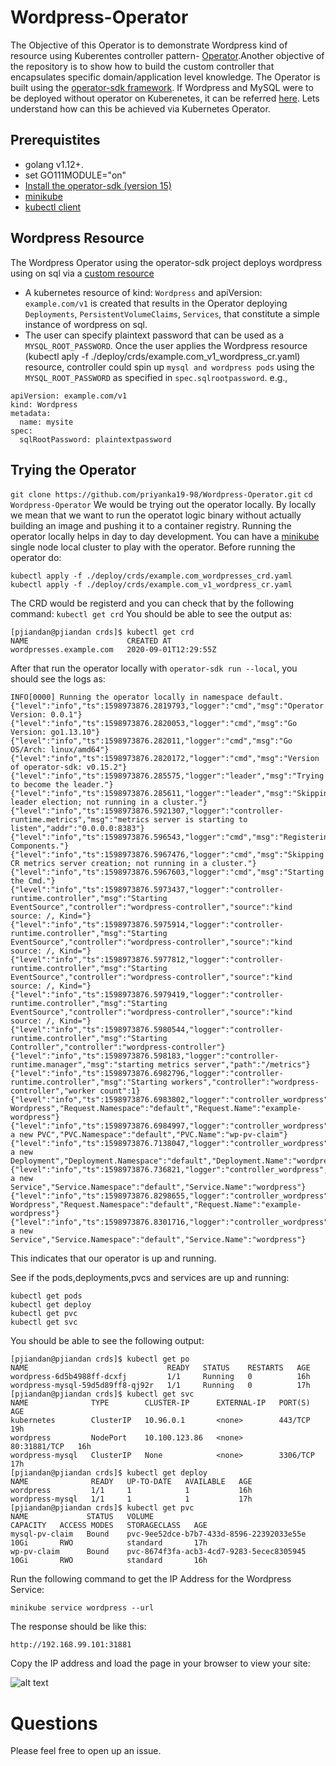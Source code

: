 # Wordpress-Operator

The Objective of this Operator is to demonstrate Wordpress kind of resource using Kuberentes controller pattern- [Operator](https://kubernetes.io/docs/concepts/extend-kubernetes/operator/).Another objective of the repository is to show how to build the custom controller that encapsulates specific domain/application level knowledge. The Operator is built using the [operator-sdk framework](https://github.com/operator-framework/operator-sdk).
If Wordpress and MySQL were to be deployed without operator on Kuberenetes, it can be referred [here](https://kubernetes.io/docs/tutorials/stateful-application/mysql-wordpress-persistent-volume/). Lets understand how can this be achieved via Kubernetes Operator.

## Prerequistites

- golang v1.12+.
- set GO111MODULE="on"
- [Install the operator-sdk (version 15)](https://sdk.operatorframework.io/docs/installation/install-operator-sdk/)
- [minikube](https://kubernetes.io/docs/tasks/tools/install-minikube/)
- [kubectl client](https://kubernetes.io/docs/tasks/tools/install-kubectl/)

## Wordpress Resource
The Wordpress Operator using the operator-sdk project deploys wordpress using on sql via a [custom resource](https://kubernetes.io/docs/concepts/extend-kubernetes/api-extension/custom-resources/)
- A kubernetes resource of kind: `Wordpress` and apiVersion: `example.com/v1` is created that results in the Operator deploying `Deployments`, `PersistentVolumeClaims`, `Services`, that constitute a simple instance of wordpress on sql. 
- The user can specify plaintext password that can be used as a `MYSQL_ROOT_PASSWORD`.
Once the user applies the Wordpress resource (kubectl aply -f ./deploy/crds/example.com_v1_wordpress_cr.yaml) resource, controller could spin up `mysql and wordpress pods` using the `MYSQL_ROOT_PASSWORD` as specified in `spec.sqlrootpassword`.
e.g., 
``` 
apiVersion: example.com/v1
kind: Wordpress
metadata:
  name: mysite
spec:
  sqlRootPassword: plaintextpassword 
  ```
  
## Trying the Operator

`git clone https://github.com/priyanka19-98/Wordpress-Operator.git`
`cd Wordpress-Operator`
We would be trying out the operator locally. By locally we mean that we want to run the operatot logic binary without actually building an image and pushing it to a container registry. Running the operator locally helps in day to day development. 
You can have a [minikube](https://kubernetes.io/docs/tasks/tools/install-minikube/) single node local cluster to play with the operator.
Before running the operator do:
```
kubectl apply -f ./deploy/crds/example.com_wordpresses_crd.yaml
kubectl apply -f ./deploy/crds/example.com_v1_wordpress_cr.yaml
```

The CRD would be registerd and you can check that by the following command:
`kubectl get crd`
You should be able to see the output as:
```
[pjiandan@pjiandan crds]$ kubectl get crd
NAME                      CREATED AT
wordpresses.example.com   2020-09-01T12:29:55Z
```
After that run the operator locally with `operator-sdk run --local`, you should see the logs as: 
```
INFO[0000] Running the operator locally in namespace default. 
{"level":"info","ts":1598973876.2819793,"logger":"cmd","msg":"Operator Version: 0.0.1"}
{"level":"info","ts":1598973876.2820053,"logger":"cmd","msg":"Go Version: go1.13.10"}
{"level":"info","ts":1598973876.282011,"logger":"cmd","msg":"Go OS/Arch: linux/amd64"}
{"level":"info","ts":1598973876.2820172,"logger":"cmd","msg":"Version of operator-sdk: v0.15.2"}
{"level":"info","ts":1598973876.285575,"logger":"leader","msg":"Trying to become the leader."}
{"level":"info","ts":1598973876.285611,"logger":"leader","msg":"Skipping leader election; not running in a cluster."}
{"level":"info","ts":1598973876.5921307,"logger":"controller-runtime.metrics","msg":"metrics server is starting to listen","addr":"0.0.0.0:8383"}
{"level":"info","ts":1598973876.596543,"logger":"cmd","msg":"Registering Components."}
{"level":"info","ts":1598973876.5967476,"logger":"cmd","msg":"Skipping CR metrics server creation; not running in a cluster."}
{"level":"info","ts":1598973876.5967603,"logger":"cmd","msg":"Starting the Cmd."}
{"level":"info","ts":1598973876.5973437,"logger":"controller-runtime.controller","msg":"Starting EventSource","controller":"wordpress-controller","source":"kind source: /, Kind="}
{"level":"info","ts":1598973876.5975914,"logger":"controller-runtime.controller","msg":"Starting EventSource","controller":"wordpress-controller","source":"kind source: /, Kind="}
{"level":"info","ts":1598973876.5977812,"logger":"controller-runtime.controller","msg":"Starting EventSource","controller":"wordpress-controller","source":"kind source: /, Kind="}
{"level":"info","ts":1598973876.5979419,"logger":"controller-runtime.controller","msg":"Starting EventSource","controller":"wordpress-controller","source":"kind source: /, Kind="}
{"level":"info","ts":1598973876.5980544,"logger":"controller-runtime.controller","msg":"Starting Controller","controller":"wordpress-controller"}
{"level":"info","ts":1598973876.598183,"logger":"controller-runtime.manager","msg":"starting metrics server","path":"/metrics"}
{"level":"info","ts":1598973876.6982796,"logger":"controller-runtime.controller","msg":"Starting workers","controller":"wordpress-controller","worker count":1}
{"level":"info","ts":1598973876.6983802,"logger":"controller_wordpress","msg":"Reconciling Wordpress","Request.Namespace":"default","Request.Name":"example-wordpress"}
{"level":"info","ts":1598973876.6984997,"logger":"controller_wordpress","msg":"Creating a new PVC","PVC.Namespace":"default","PVC.Name":"wp-pv-claim"}
{"level":"info","ts":1598973876.7138047,"logger":"controller_wordpress","msg":"Creating a new Deployment","Deployment.Namespace":"default","Deployment.Name":"wordpress"}
{"level":"info","ts":1598973876.736821,"logger":"controller_wordpress","msg":"Creating a new Service","Service.Namespace":"default","Service.Name":"wordpress"}
{"level":"info","ts":1598973876.8298655,"logger":"controller_wordpress","msg":"Reconciling Wordpress","Request.Namespace":"default","Request.Name":"example-wordpress"}
{"level":"info","ts":1598973876.8301716,"logger":"controller_wordpress","msg":"Creating a new Service","Service.Namespace":"default","Service.Name":"wordpress"}
```
This indicates that our operator is up and running. 

See if the pods,deployments,pvcs and services are up and running: 
```
kubectl get pods
kubectl get deploy
kubectl get pvc
kubectl get svc
```
You should be able to see the following output:
```
[pjiandan@pjiandan crds]$ kubectl get po
NAME                               READY   STATUS    RESTARTS   AGE
wordpress-6d5b4988ff-dcxfj         1/1     Running   0          16h
wordpress-mysql-59d5d89ff8-qj92r   1/1     Running   0          17h
[pjiandan@pjiandan crds]$ kubectl get svc
NAME              TYPE        CLUSTER-IP      EXTERNAL-IP   PORT(S)        AGE
kubernetes        ClusterIP   10.96.0.1       <none>        443/TCP        19h
wordpress         NodePort    10.100.123.86   <none>        80:31881/TCP   16h
wordpress-mysql   ClusterIP   None            <none>        3306/TCP       17h
[pjiandan@pjiandan crds]$ kubectl get deploy
NAME              READY   UP-TO-DATE   AVAILABLE   AGE
wordpress         1/1     1            1           16h
wordpress-mysql   1/1     1            1           17h
[pjiandan@pjiandan crds]$ kubectl get pvc
NAME             STATUS   VOLUME                                     CAPACITY   ACCESS MODES   STORAGECLASS   AGE
mysql-pv-claim   Bound    pvc-9ee52dce-b7b7-433d-8596-22392033e55e   10Gi       RWO            standard       17h
wp-pv-claim      Bound    pvc-8674f3fa-acb3-4cd7-9283-5ecec8305945   10Gi       RWO            standard       16h

```
Run the following command to get the IP Address for the Wordpress Service:

`minikube service wordpress --url`

The response should be like this:

`http://192.168.99.101:31881`

Copy the IP address and load the page in your browser to view your site: 


![alt text](https://raw.githubusercontent.com/kubernetes/examples/master/mysql-wordpress-pd/WordPress.png)


# Questions
Please feel free to open up an issue.


